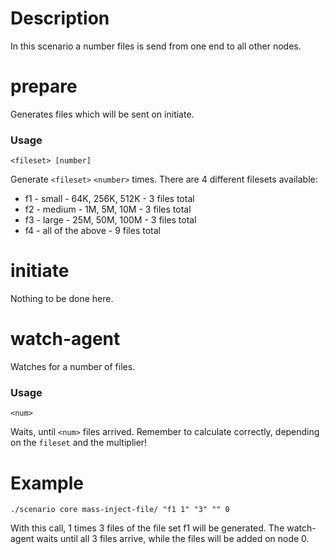 # Description
In this scenario a number files is send from one end to all other nodes.

# prepare
Generates files which will be sent on initiate.
### Usage
```
<fileset> [number]
```
Generate `<fileset>` `<number>` times.
There are 4 different filesets available:

* f1 - small - 64K, 256K, 512K - 3 files total
* f2 - medium - 1M, 5M, 10M - 3 files total
* f3 - large - 25M, 50M, 100M - 3 files total
* f4 - all of the above - 9 files total

# initiate
Nothing to be done here.

# watch-agent
Watches for a number of files.

### Usage
```
<num>
```
Waits, until `<num>` files arrived. Remember to calculate correctly, depending on the `fileset` and the multiplier!

# Example
```
./scenario core mass-inject-file/ "f1 1" "3" "" 0
```

With this call, 1 times 3 files of the file set f1 will be generated. The watch-agent waits until all 3 files arrive, while the files will be added on node 0.
